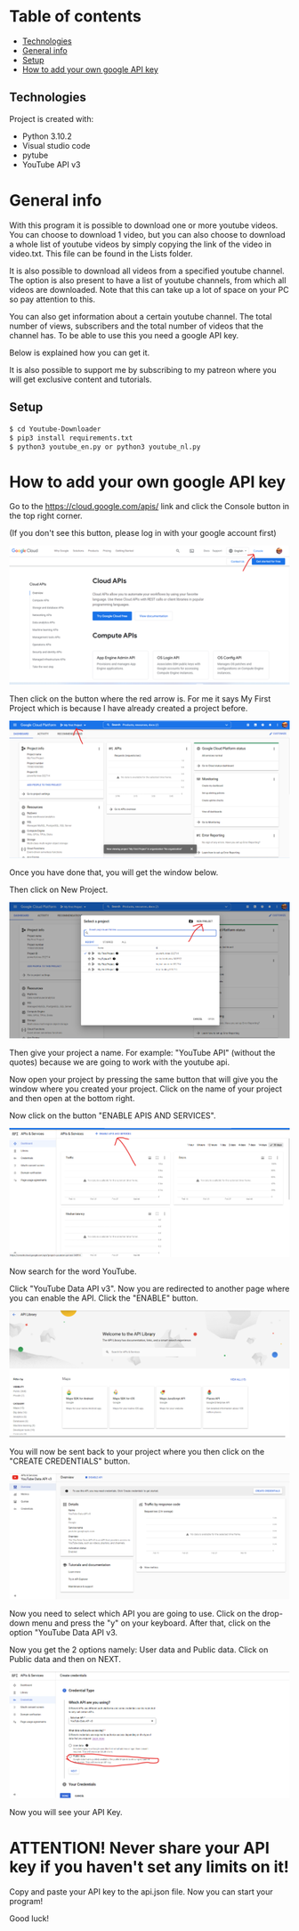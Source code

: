 # Table of contents
* [Technologies](#technologies)
* [General info](#general-info)
* [Setup](#setup)
* [How to add your own google API key](#How-to-add-your-own-google-API-key)


## Technologies

Project is created with:
* Python 3.10.2
* Visual studio code
* pytube
* YouTube API v3

# General info

With this program it is possible to download one or more youtube videos. You can choose to download 1 video, but you can also choose to download a whole list of youtube videos by simply copying the link of the video in video.txt. This file can be found in the Lists folder.

It is also possible to download all videos from a specified youtube channel. The option is also present to have a list of youtube channels, from which all videos are downloaded. Note that this can take up a lot of space on your PC so pay attention to this.

You can also get information about a certain youtube channel. The total number of views, subscribers and the total number of videos that the channel has. To be able to use this you need a google API key.

Below is explained how you can get it.

It is also possible to support me by subscribing to my patreon where you will get exclusive content and tutorials.

## Setup
```
$ cd Youtube-Downloader
$ pip3 install requirements.txt
$ python3 youtube_en.py or python3 youtube_nl.py
```


# How to add your own google API key

Go to the https://cloud.google.com/apis/ link and click the Console button in the top right corner.

(If you don't see this button, please log in with your google account first)

![First Image](/images/firstimage.png)

Then click on the button where the red arrow is. For me it says My First Project which is because I have already created a project before.

![Second Image](/images/secondimage.png)

Once you have done that, you will get the window below.

Then click on New Project.

![Third Image](/images/thirdimage.png)

Then give your project a name. For example: "YouTube API" (without the quotes) because we are going to work with the youtube api.

Now open your project by pressing the same button that will give you the window where you created your project. Click on the name of your project and then open at the bottom right.

Now click on the button "ENABLE APIS AND SERVICES".

![Fourth Image](/images/fourthimage.png)

Now search for the word YouTube.

Click "YouTube Data API v3". Now you are redirected to another page where you can enable the API. Click the "ENABLE" button.

![Fifth Image](/images/fifthimage.png)

You will now be sent back to your project where you then click on the "CREATE CREDENTIALS" button.

![Sixth Image](/images/sixthimage.png)

Now you need to select which API you are going to use. Click on the drop-down menu and press the "y" on your keyboard. After that, click on the option "YouTube Data API v3.

Now you get the 2 options namely: User data and Public data. Click on Public data and then on NEXT.

![Seventh Image](/images/seventhimage.png)

Now you will see your API Key.

# ATTENTION! Never share your API key if you haven't set any limits on it!

Copy and paste your API key to the api.json file. Now you can start your program!

Good luck!